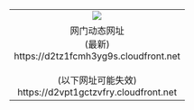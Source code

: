 ﻿<table>
  <tr></tr>
  <tr><td colspan=2 align=center><img src="https://d2tz1fcmh3yg9s.cloudfront.net/Up/oGate.jpg" /></td></tr>
  <tr><td colspan=2 align=center>网门动态网址<br/>(最新)
<br>https://d2tz1fcmh3yg9s.cloudfront.net
<br/><br/>(以下网址可能失效)
<br>https://d2vpt1gctzvfry.cloudfront.net
    </td>
  </tr>
</table>
